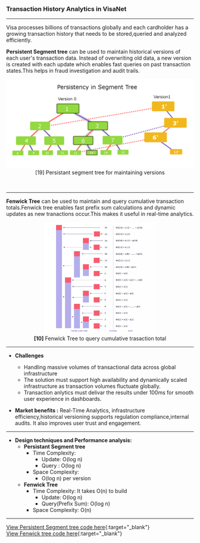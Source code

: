 ### **Transaction History Analytics in VisaNet** 

---

Visa processes billions of transactions globally and each cardholder has a growing transaction history that needs to be stored,queried and analyzed efficiently.

**Persistent Segment tree** can be used to maintain historical versions of each user's transaction data. Instead of overwriting old data, a new version is created with each update which enables fast queries on past transaction states.This helps in fraud investigation and audit trails.
<p align="center">
  <img src="https://github.com/Daneshwari07/vica.github.io/blob/main/images/persistant_segment.png?raw=true" alt="segment tree" width="600">
  <br>
[19] Persistant segment tree for maintaining versions
  <br>
</p><br>

---

**Fenwick Tree** can be used to maintain and query cumulative transaction totals.Fenwick tree enables fast prefix sum calculations and dynamic updates as new tranactions occur.This makes it useful in real-time analytics.

<p align="center">
  <img src="https://raw.githubusercontent.com/Daneshwari07/vica.github.io/main/images/fenwick1.jpg" alt="Huffman Tree" width="300" height="300">
  <br>
  <strong>[10]</strong> Fenwick Tree to query cumulative trasaction total
</p>

---

- **Challenges**
     - Handling massive volumes of transactional data across global infrastructure
     - The solution must support high availability and dynamically scaled infrastructure as transaction volumes fluctuate globally.
     - Transaction anlytics must delivar the results under 100ms for smooth user experience in dashboards.

- **Market benefits :**
Real-Time Analytics, infrastructure efficiency,historical versioning supports regulation compliance,internal audits. It also improves user trust and engagement.

---

- **Design techniques and Performance analysis:**
     - **Persistant Segment tree**
          - Time Complexity:
             - Update: O(log n)
             - Query : O(log n)
          - Space Complexity:
             - O(log n) per version
     - **Fenwick Tree**
          - Time Complexity: It takes O(n) to build
             - Update: O(log n)
             - Query(Prefix Sum): O(log n)
          - Space Complexity: O(n)

---

[View Persistent Segment tree code here](https://github.com/Daneshwari07/vica.github.io/blob/main/codes/PersistentSegment.cpp){:target="_blank"}<br>
[View Fenwick tree code here](https://github.com/Daneshwari07/vica.github.io/blob/main/codes/Fenwick.cpp){:target="_blank"}<br><br><br>

